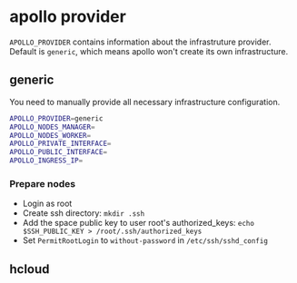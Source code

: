 # apollo provider

`APOLLO_PROVIDER` contains information about the infrastruture provider. Default is `generic`, which means apollo won't create its own infrastructure.

## generic

You need to manually provide all necessary infrastructure configuration.

```bash
APOLLO_PROVIDER=generic
APOLLO_NODES_MANAGER=
APOLLO_NODES_WORKER=
APOLLO_PRIVATE_INTERFACE=
APOLLO_PUBLIC_INTERFACE=
APOLLO_INGRESS_IP=
```

### Prepare nodes

- Login as root
- Create ssh directory: `mkdir .ssh`
- Add the space public key to user root's authorized_keys: `echo $SSH_PUBLIC_KEY > /root/.ssh/authorized_keys`
- Set `PermitRootLogin` to `without-password` in `/etc/ssh/sshd_config`

## hcloud